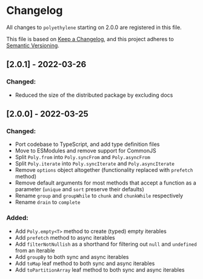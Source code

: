 # Changelog

All changes to `polyethylene` starting on 2.0.0 are registered in this file.

This file is based on [Keep a Changelog](https://keepachangelog.com/en/1.0.0/),
and this project adheres to [Semantic Versioning](https://semver.org/spec/v2.0.0.html).

## [2.0.1] - 2022-03-26

### Changed:
  - Reduced the size of the distributed package by excluding docs


## [2.0.0] - 2022-03-25

### Changed:
  - Port codebase to TypeScript, and add type definition files
  - Move to ESModules and remove support for CommonJS
  - Split `Poly.from` into `Poly.syncFrom` and `Poly.asyncFrom`
  - Split `Poly.iterate` into `Poly.syncIterate` and `Poly.asyncIterate`
  - Remove `options` object altogether (functionality replaced with `prefetch` method)
  - Remove default arguments for most methods that accept a function as a parameter (`unique` and `sort` preserve their defaults)
  - Rename `group` and `groupWhile` to `chunk` and `chunkWhile` respectively
  - Rename `drain` to `complete`

### Added:
  - Add `Poly.empty<T>` method to create (typed) empty iterables
  - Add `prefetch` method to async iterables
  - Add `filterNotNullish` as a shorthand for filtering out `null` and `undefined` from an iterable
  - Add `groupBy` to both sync and async iterables
  - Add `toMap` leaf method to both sync and async iterables
  - Add `toPartitionArray` leaf method to both sync and async iterables
